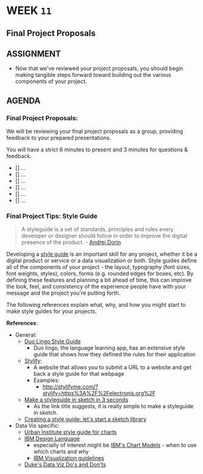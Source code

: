 # WEEK `11`
## Final Project Proposals 

## ASSIGNMENT

* Now that we've reviewed your project proposals, you should begin making tangible steps forward toward building out the various components of your project. 


## AGENDA

### Final Project Proposals:

We will be reviewing your final project proposals as a group, providing feedback to your prepared presentations. 

You will have a strict 6 minutes to present and 3 minutes for questions & feedback. 

  * [] ...
  * [] ...
  * [] ...
  * [] ...
  * [] ...
  * [] ...

### Final Project Tips: Style Guide

> A styleguide is a set of standards, principles and rules every developer or designer should follow in order to improve the digital presence of the product. - [Andrei Dorin](https://medium.muz.li/how-to-create-a-style-guide-from-scratch-tips-and-tricks-e00f25b423bf)

Developing a [style guide](https://en.wikipedia.org/wiki/Style_guide) is an important skill for any project, whether it be a digital product or service or a data visualization or both. Style guides define all of the components of your project - the layout, typography (font sizes, font weights, styles), colors, forms (e.g. rounded edges for boxes, etc). By defining these features and planning a bit ahead of time, this can improve the look, feel, and consistency of the experience people have with your message and the project you're putting forth.

The following references explain what, why, and how you might start to make style guides for your projects.

**References**:

* General:
  * [Duo Lingo Style Guide](https://www.duolingo.com/design/)
    * Duo lingo, the language learning app, has an extensive style guide that shows how they defined the rules for their application
  * [Stylify](stylifyme.com/): 
    * A website that allows you to submit a URL to a website and get back a style guide for that webpage
    * Examples:
      * http://stylifyme.com/?stylify=https%3A%2F%2Felectronjs.org%2F
  * [Make a styleguide in sketch in 3 seconds](https://blog.prototypr.io/how-to-create-design-styleguide-in-sketch-for-3-seconds-23aabd6a5f85)
    * As the link title suggests, it is really simple to make a styleguide in sketch.
  * [Creating a style guide: let's start a sketch library](https://medium.com/sketch-app-sources/lets-start-a-sketch-library-12a7882faeb0)
* Data Vis specific:
  * [Urban Institute style guide for charts](http://urbaninstitute.github.io/graphics-styleguide/)
  * [IBM Design Language](https://www.ibm.com/design/language/experience/data-visualization/)
    * especially of interest might be [IBM's Chart Models](https://www.ibm.com/design/language/experience/data-visualization/chart-models/) - when to use which charts and why
    * [IBM Visualization guidelines](https://www.ibm.com/design/language/experience/data-visualization/visualization/)
  * [Duke's Data Viz Do's and Don'ts](https://guides.library.duke.edu/datavis/topten)





<!-- - Week 11: Synthesis I
  - Viz workflow:
    - wireframe
    - design
    - prototype
    - develop
    - iterate
    - collaborate
  - Alternative visualizations
    - "it doesn't always have to be on the web"
  -Assignment:
    - final project proposal -->


